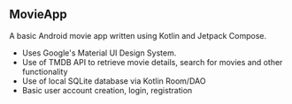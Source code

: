 ## MovieApp
A basic Android movie app written using Kotlin and Jetpack Compose. 
- Uses Google's Material UI Design System.
- Use of TMDB API to retrieve movie details, search for movies and other functionality
- Use of local SQLite database via Kotlin Room/DAO
- Basic user account creation, login, registration
